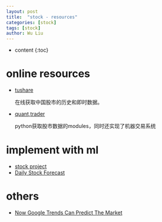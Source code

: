 ```yaml
---
layout: post
title:  "stock - resources"
categories: [stock]
tags: [stock]
author: Wu Liu
---
```


* content
{:toc}




# online resources
- [tushare](https://github.com/waditu/tushare)

    在线获取中国股市的历史和即时数据。
- [quant,trader](https://github.com/shidenggui)

    python获取股市数据的modules，同时还实现了机器交易系统

# implement with ml
- [stock project](https://github.com/FraPochetti/StocksProject)
- [Daily Stock Forecast](https://github.com/DMTSource/daily-stock-forecast)

# others
- [Now Google Trends Can Predict The Market](http://www.forbes.com/sites/davidleinweber/2013/04/26/big-data-gets-bigger-now-google-trends-can-predict-the-market/#4aa472fa613a)
